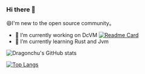 ### Hi there 👋

😄I'm new to the open source community。

<!--
**Dragonchu/Dragonchu** is a ✨ _special_ ✨ repository because its `README.md` (this file) appears on your GitHub profile.

Here are some ideas to get you started:
-->

- 🔭 I’m currently working on DcVM
  [![Readme Card](https://github-readme-stats.vercel.app/api/pin/?username=Dragonchu&repo=DcVm)](https://github.com/Dragonchu/DcVm)
- 🌱 I’m currently learning Rust and Jvm

![Dragonchu's GitHub stats](https://github-readme-stats.vercel.app/api?username=Dragonchu&show_icons=true&count_private=true)

[![Top Langs](https://github-readme-stats.vercel.app/api/top-langs/?username=Dragonchu&exclude_repo=MyTwitter,littleScheduler,MyTwitterPHP,Dragonchu.github.io&layout=pie)](https://github.com/anuraghazra/github-readme-stats)
